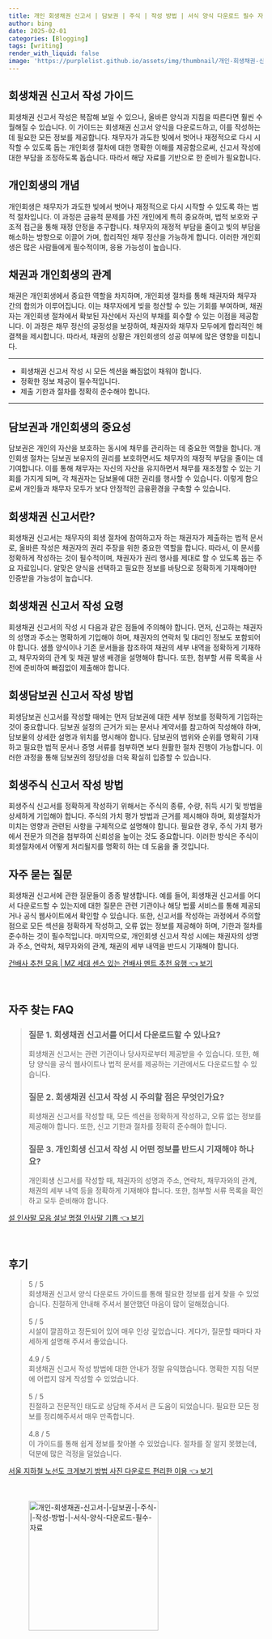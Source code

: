 ```yaml
---
title: 개인 회생채권 신고서 | 담보권 | 주식 | 작성 방법 | 서식 양식 다운로드 필수 자료
author: bing
date: 2025-02-01
categories: [Blogging]
tags: [writing]
render_with_liquid: false
image: 'https://purplelist.github.io/assets/img/thumbnail/개인-회생채권-신고서-|-담보권-|-주식-|-작성-방법-|-서식-양식-다운로드-필수-자료.webp'
---
```



<h2 id='회생채권신고서작성가이드'>회생채권 신고서 작성 가이드</h2>

<p>회생채권 신고서 작성은 복잡해 보일 수 있으나, 올바른 양식과 지침을 따른다면 훨씬 수월해질 수 있습니다. 이 가이드는 회생채권 신고서 양식을 다운로드하고, 이를 작성하는 데 필요한 모든 정보를 제공합니다. 채무자가 과도한 빚에서 벗어나 재정적으로 다시 시작할 수 있도록 돕는 개인회생 절차에 대한 명확한 이해를 제공함으로써, 신고서 작성에 대한 부담을 조정하도록 돕습니다. 따라서 해당 자료를 기반으로 한 준비가 필요합니다.</p>

<h2 id='개인회생이란'>개인회생의 개념</h2>

<p>개인회생은 채무자가 과도한 빚에서 벗어나 재정적으로 다시 시작할 수 있도록 하는 법적 절차입니다. 이 과정은 금융적 문제를 가진 개인에게 특히 중요하며, 법적 보호와 구조적 접근을 통해 재정 안정을 추구합니다. 채무자의 재정적 부담을 줄이고 빚의 부담을 해소하는 방향으로 이끌어 가며, 합리적인 채무 정산을 가능하게 합니다. 이러한 개인회생은 많은 사람들에게 필수적이며, 응용 가능성이 높습니다.</p>

<h2 id='채권과개인회생'>채권과 개인회생의 관계</h2>

<p>채권은 개인회생에서 중요한 역할을 차지하며, 개인회생 절차를 통해 채권자와 채무자 간의 합의가 이루어집니다. 이는 채무자에게 빚을 청산할 수 있는 기회를 부여하며, 채권자는 개인회생 절차에서 확보된 자산에서 자신의 부채를 회수할 수 있는 이점을 제공합니다. 이 과정은 채무 정산의 공정성을 보장하여, 채권자와 채무자 모두에게 합리적인 해결책을 제시합니다. 따라서, 채권의 상황은 개인회생의 성공 여부에 많은 영향을 미칩니다.</p>

<hr />

<ul>
    <li>회생채권 신고서 작성 시 모든 섹션을 빠짐없이 채워야 합니다.</li>
    <li>정확한 정보 제공이 필수적입니다.</li>
    <li>제출 기한과 절차를 정확히 준수해야 합니다.</li>
</ul>

<hr />

<h2 id='담보권과개인회생'>담보권과 개인회생의 중요성</h2>

<p>담보권은 개인의 자산을 보호하는 동시에 채무를 관리하는 데 중요한 역할을 합니다. 개인회생 절차는 담보권 보유자의 권리를 보호하면서도 채무자의 재정적 부담을 줄이는 데 기여합니다. 이를 통해 채무자는 자신의 자산을 유지하면서 채무를 재조정할 수 있는 기회를 가지게 되며, 각 채권자는 담보물에 대한 권리를 행사할 수 있습니다. 이렇게 함으로써 개인들과 채무자 모두가 보다 안정적인 금융환경을 구축할 수 있습니다.</p>

<h2 id='회생채권신고서란'>회생채권 신고서란?</h2>

<p>회생채권 신고서는 채무자의 회생 절차에 참여하고자 하는 채권자가 제출하는 법적 문서로, 올바른 작성은 채권자의 권리 주장을 위한 중요한 역할을 합니다. 따라서, 이 문서를 정확하게 작성하는 것이 필수적이며, 채권자가 권리 행사를 제대로 할 수 있도록 돕는 주요 자료입니다. 알맞은 양식을 선택하고 필요한 정보를 바탕으로 정확하게 기재해야만 인증받을 가능성이 높습니다.</p>

<h2 id='회생채권신고서작성요령'>회생채권 신고서 작성 요령</h2>

<p>회생채권 신고서의 작성 시 다음과 같은 점들에 주의해야 합니다. 먼저, 신고하는 채권자의 성명과 주소는 명확하게 기입해야 하며, 채권자의 연락처 및 대리인 정보도 포함되어야 합니다. 샘플 양식이나 기존 문서들을 참조하여 채권의 세부 내역을 정확하게 기재하고, 채무자와의 관계 및 채권 발생 배경을 설명해야 합니다. 또한, 첨부할 서류 목록을 사전에 준비하여 빠짐없이 제출해야 합니다.</p>

<h2 id='회생담보권신고서작성'>회생담보권 신고서 작성 방법</h2>

<p>회생담보권 신고서를 작성할 때에는 먼저 담보권에 대한 세부 정보를 정확하게 기입하는 것이 중요합니다. 담보권 설정의 근거가 되는 문서나 계약서를 참고하여 작성해야 하며, 담보물의 상세한 설명과 위치를 명시해야 합니다. 담보권의 범위와 순위를 명확히 기재하고 필요한 법적 문서나 증명 서류를 첨부하면 보다 원활한 절차 진행이 가능합니다. 이러한 과정을 통해 담보권의 정당성을 더욱 확실히 입증할 수 있습니다.</p>

<h2 id='회생주식신고서작성'>회생주식 신고서 작성 방법</h2>

<p>회생주식 신고서를 정확하게 작성하기 위해서는 주식의 종류, 수량, 취득 시기 및 방법을 상세하게 기입해야 합니다. 주식의 가치 평가 방법과 근거를 제시해야 하며, 회생절차가 미치는 영향과 관련된 사항을 구체적으로 설명해야 합니다. 필요한 경우, 주식 가치 평가에서 전문가 의견을 첨부하여 신뢰성을 높이는 것도 중요합니다. 이러한 방식은 주식이 회생절차에서 어떻게 처리될지를 명확히 하는 데 도움을 줄 것입니다.</p>

<h2 id='자주묻는질문'>자주 묻는 질문</h2>

<p>회생채권 신고서에 관한 질문들이 종종 발생합니다. 예를 들어, 회생채권 신고서를 어디서 다운로드할 수 있는지에 대한 질문은 관련 기관이나 해당 법률 서비스를 통해 제공되거나 공식 웹사이트에서 확인할 수 있습니다. 또한, 신고서를 작성하는 과정에서 주의할 점으로 모든 섹션을 정확하게 작성하고, 오류 없는 정보를 제공해야 하며, 기한과 절차를 준수하는 것이 필수적입니다. 마지막으로, 개인회생 신고서 작성 시에는 채권자의 성명과 주소, 연락처, 채무자와의 관계, 채권의 세부 내역을 반드시 기재해야 합니다.</p>


<p><a class="click-button" title="건배사 추천 모음 | MZ 세대 센스 있는 건배사 멘트 추천 유행" href="https://purplelist.github.io/posts/%EA%B1%B4%EB%B0%B0%EC%82%AC-%EC%B6%94%EC%B2%9C-%EB%AA%A8%EC%9D%8C-MZ-%EC%84%B8%EB%8C%80-%EC%84%BC%EC%8A%A4-%EC%9E%88%EB%8A%94-%EA%B1%B4%EB%B0%B0%EC%82%AC-%EB%A9%98%ED%8A%B8-%EC%B6%94%EC%B2%9C-%EC%9C%A0%ED%96%89/" rel="dofollow">건배사 추천 모음 | MZ 세대 센스 있는 건배사 멘트 추천 유행 👈 보기</a></p><br>
<h2 id='자주_찾는_FAQ'>자주 찾는 FAQ</h2>
<div itemscope="" itemtype="https://schema.org/FAQPage"> 
<blockquote> 
<div itemscope="" itemprop="mainEntity" itemtype="https://schema.org/Question"> 
<h3 itemprop="name">질문 1. 회생채권 신고서를 어디서 다운로드할 수 있나요?</h3> 
<div itemscope="" itemprop="acceptedAnswer" itemtype="https://schema.org/Answer"> 
<span itemprop="text"> 
<p>회생채권 신고서는 관련 기관이나 당사자로부터 제공받을 수 있습니다. 또한, 해당 양식을 공식 웹사이트나 법적 문서를 제공하는 기관에서도 다운로드할 수 있습니다.</p> 
</span> 
</div> 
</div> 

<div itemscope="" itemprop="mainEntity" itemtype="https://schema.org/Question"> 
<h3 itemprop="name">질문 2. 회생채권 신고서 작성 시 주의할 점은 무엇인가요?</h3> 
<div itemscope="" itemprop="acceptedAnswer" itemtype="https://schema.org/Answer"> 
<span itemprop="text"> 
<p>회생채권 신고서를 작성할 때, 모든 섹션을 정확하게 작성하고, 오류 없는 정보를 제공해야 합니다. 또한, 신고 기한과 절차를 정확히 준수해야 합니다.</p> 
</span> 
</div> 
</div> 

<div itemscope="" itemprop="mainEntity" itemtype="https://schema.org/Question"> 
<h3 itemprop="name">질문 3. 개인회생 신고서 작성 시 어떤 정보를 반드시 기재해야 하나요?</h3> 
<div itemscope="" itemprop="acceptedAnswer" itemtype="https://schema.org/Answer"> 
<span itemprop="text"> 
<p>개인회생 신고서를 작성할 때, 채권자의 성명과 주소, 연락처, 채무자와의 관계, 채권의 세부 내역 등을 정확하게 기재해야 합니다. 또한, 첨부할 서류 목록을 확인하고 모두 준비해야 합니다.</p> 
</span> 
</div> 
</div> 
</blockquote> 
</div>
<p><a class="click-button" title="설 인사말 모음 설날 명절 인사말 기쁨" href="https://purplelist.github.io/posts/%EC%84%A4-%EC%9D%B8%EC%82%AC%EB%A7%90-%EB%AA%A8%EC%9D%8C-%EC%84%A4%EB%82%A0-%EB%AA%85%EC%A0%88-%EC%9D%B8%EC%82%AC%EB%A7%90-%EA%B8%B0%EC%81%A8/" rel="dofollow">설 인사말 모음 설날 명절 인사말 기쁨 👈 보기</a></p><br>
<h2 id='후기'>후기</h2>
<div itemscope itemtype="https://schema.org/Product">
  <blockquote>
  <div itemprop="review" itemscope itemtype="https://schema.org/Review">
      <div itemprop="reviewRating" itemscope itemtype="https://schema.org/Rating"> <span itemprop="ratingValue">5</span> / <span itemprop="bestRating">5</span> </div>
      <span itemprop="reviewBody">회생채권 신고서 양식 다운로드 가이드를 통해 필요한 정보를 쉽게 찾을 수 있었습니다. 친절하게 안내해 주셔서 불안했던 마음이 많이 덜해졌습니다.</span>
  </div>
  <br>
  <div itemprop="review" itemscope itemtype="https://schema.org/Review">
      <div itemprop="reviewRating" itemscope itemtype="https://schema.org/Rating"> <span itemprop="ratingValue">5</span> / <span itemprop="bestRating">5</span> </div>
      <span itemprop="reviewBody">시설이 깔끔하고 정돈되어 있어 매우 인상 깊었습니다. 게다가, 질문할 때마다 자세하게 설명해 주셔서 좋았습니다.</span>
  </div>
  <br>
  <div itemprop="review" itemscope itemtype="https://schema.org/Review">
      <div itemprop="reviewRating" itemscope itemtype="https://schema.org/Rating"> <span itemprop="ratingValue">4.9</span> / <span itemprop="bestRating">5</span> </div>
      <span itemprop="reviewBody">회생채권 신고서 작성 방법에 대한 안내가 정말 유익했습니다. 명확한 지침 덕분에 어렵지 않게 작성할 수 있었습니다.</span>
  </div>
  <br>
  <div itemprop="review" itemscope itemtype="https://schema.org/Review">
      <div itemprop="reviewRating" itemscope itemtype="https://schema.org/Rating"> <span itemprop="ratingValue">5</span> / <span itemprop="bestRating">5</span> </div>
      <span itemprop="reviewBody">친절하고 전문적인 태도로 상담해 주셔서 큰 도움이 되었습니다. 필요한 모든 정보를 정리해주셔서 매우 만족합니다.</span>
  </div>
  <br>
  <div itemprop="review" itemscope itemtype="https://schema.org/Review">
      <div itemprop="reviewRating" itemscope itemtype="https://schema.org/Rating"> <span itemprop="ratingValue">4.8</span> / <span itemprop="bestRating">5</span> </div>
      <span itemprop="reviewBody">이 가이드를 통해 쉽게 정보를 찾아볼 수 있었습니다. 절차를 잘 알지 못했는데, 덕분에 많은 걱정을 덜었습니다.</span>
  </div>
  </blockquote>
</div>
<p><a class="click-button" title="서울 지하철 노선도 크게보기 방법 사진 다운로드 편리한 이용" href="https://purplelist.github.io/posts/%EC%84%9C%EC%9A%B8-%EC%A7%80%ED%95%98%EC%B2%A0-%EB%85%B8%EC%84%A0%EB%8F%84-%ED%81%AC%EA%B2%8C%EB%B3%B4%EA%B8%B0-%EB%B0%A9%EB%B2%95-%EC%82%AC%EC%A7%84-%EB%8B%A4%EC%9A%B4%EB%A1%9C%EB%93%9C-%ED%8E%B8%EB%A6%AC%ED%95%9C-%EC%9D%B4%EC%9A%A9/" rel="dofollow">서울 지하철 노선도 크게보기 방법 사진 다운로드 편리한 이용 👈 보기</a></p><br>
<figure class="image"><img src="https://purplelist.github.io/assets/img/thumbnail/개인-회생채권-신고서-|-담보권-|-주식-|-작성-방법-|-서식-양식-다운로드-필수-자료.webp" alt="개인-회생채권-신고서-|-담보권-|-주식-|-작성-방법-|-서식-양식-다운로드-필수-자료" width="256" height="256"></figure>